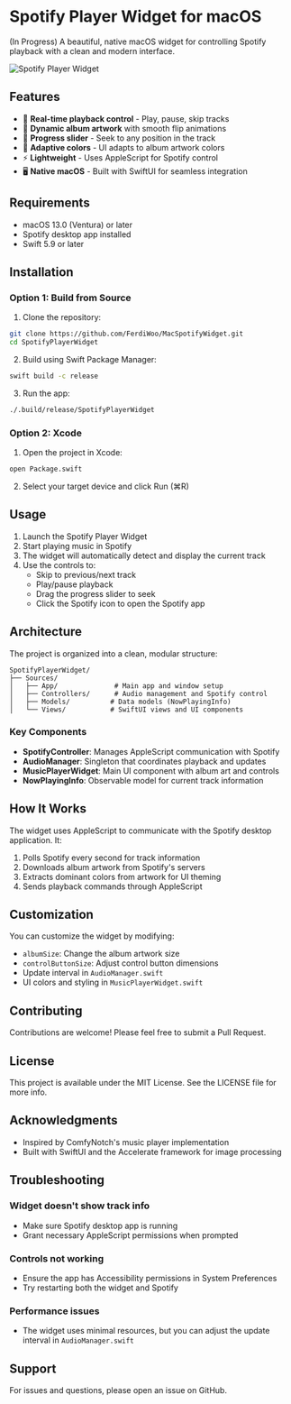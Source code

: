 # Spotify Player Widget for macOS

(In Progress) A beautiful, native macOS widget for controlling Spotify playback with a clean and modern interface.

![Spotify Player Widget](screenshot.png)

## Features

- 🎵 **Real-time playback control** - Play, pause, skip tracks
- 🎨 **Dynamic album artwork** with smooth flip animations
- 🎯 **Progress slider** - Seek to any position in the track
- 🌈 **Adaptive colors** - UI adapts to album artwork colors
- ⚡ **Lightweight** - Uses AppleScript for Spotify control
- 🖥️ **Native macOS** - Built with SwiftUI for seamless integration

## Requirements

- macOS 13.0 (Ventura) or later
- Spotify desktop app installed
- Swift 5.9 or later

## Installation

### Option 1: Build from Source

1. Clone the repository:
```bash
git clone https://github.com/FerdiWoo/MacSpotifyWidget.git
cd SpotifyPlayerWidget
```

2. Build using Swift Package Manager:
```bash
swift build -c release
```

3. Run the app:
```bash
./.build/release/SpotifyPlayerWidget
```

### Option 2: Xcode

1. Open the project in Xcode:
```bash
open Package.swift
```

2. Select your target device and click Run (⌘R)

## Usage

1. Launch the Spotify Player Widget
2. Start playing music in Spotify
3. The widget will automatically detect and display the current track
4. Use the controls to:
   - Skip to previous/next track
   - Play/pause playback
   - Drag the progress slider to seek
   - Click the Spotify icon to open the Spotify app

## Architecture

The project is organized into a clean, modular structure:

```
SpotifyPlayerWidget/
├── Sources/
│   ├── App/              # Main app and window setup
│   ├── Controllers/      # Audio management and Spotify control
│   ├── Models/          # Data models (NowPlayingInfo)
│   └── Views/           # SwiftUI views and UI components
```

### Key Components

- **SpotifyController**: Manages AppleScript communication with Spotify
- **AudioManager**: Singleton that coordinates playback and updates
- **MusicPlayerWidget**: Main UI component with album art and controls
- **NowPlayingInfo**: Observable model for current track information

## How It Works

The widget uses AppleScript to communicate with the Spotify desktop application. It:
1. Polls Spotify every second for track information
2. Downloads album artwork from Spotify's servers
3. Extracts dominant colors from artwork for UI theming
4. Sends playback commands through AppleScript

## Customization

You can customize the widget by modifying:
- `albumSize`: Change the album artwork size
- `controlButtonSize`: Adjust control button dimensions
- Update interval in `AudioManager.swift`
- UI colors and styling in `MusicPlayerWidget.swift`

## Contributing

Contributions are welcome! Please feel free to submit a Pull Request.

## License

This project is available under the MIT License. See the LICENSE file for more info.

## Acknowledgments

- Inspired by ComfyNotch's music player implementation
- Built with SwiftUI and the Accelerate framework for image processing

## Troubleshooting

### Widget doesn't show track info
- Make sure Spotify desktop app is running
- Grant necessary AppleScript permissions when prompted

### Controls not working
- Ensure the app has Accessibility permissions in System Preferences
- Try restarting both the widget and Spotify

### Performance issues
- The widget uses minimal resources, but you can adjust the update interval in `AudioManager.swift`

## Support

For issues and questions, please open an issue on GitHub.

